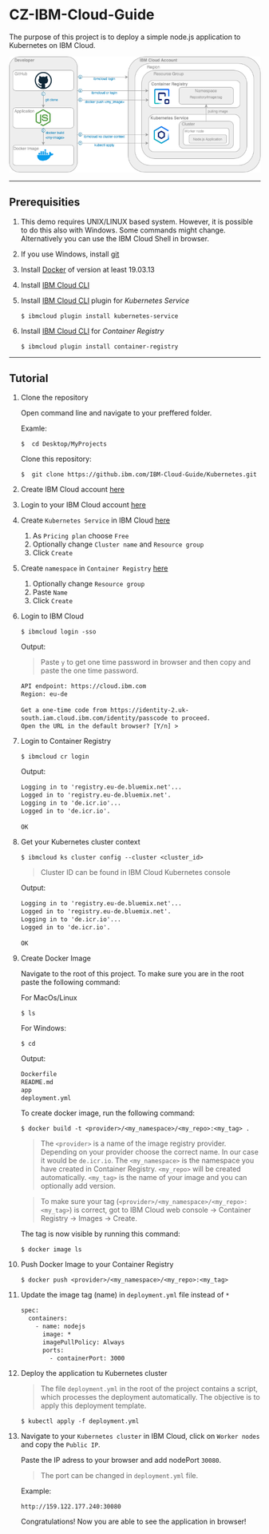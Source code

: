 # CZ-IBM-Cloud-Guide

The purpose of this project is to deploy a simple node.js application to Kubernetes on IBM Cloud.

![Diagram](doc/overview.png)

---
## Prerequisities
1. This demo requires UNIX/LINUX based system. However, it is possible to do this also with Windows. Some commands might change. Alternatively you can use the IBM Cloud Shell in browser.
1. If you use Windows, install [git](https://git-scm.com/download/win) 
1. Install [Docker](https://docs.docker.com/get-docker/) of version at least 19.03.13
1. Install [IBM Cloud CLI](https://cloud.ibm.com/docs/cli?topic=cli-getting-started)
1. Install [IBM Cloud CLI](https://cloud.ibm.com/docs/cli?topic=cli-getting-started) plugin for _Kubernetes Service_

    ```
    $ ibmcloud plugin install kubernetes-service
    ```
1. Install [IBM Cloud CLI](https://cloud.ibm.com/docs/cli?topic=cli-getting-started) for _Container Registry_
    ```
    $ ibmcloud plugin install container-registry
    ```
---
## Tutorial
1. Clone the repository

    Open command line and navigate to your preffered folder.

    Examle:
    ```
    $  cd Desktop/MyProjects
    ```
    Clone this repository:

    ```
    $  git clone https://github.ibm.com/IBM-Cloud-Guide/Kubernetes.git
    ```
1. Create IBM Cloud account [here](https://cloud.ibm.com/registration)
1. Login to your IBM Cloud account [here](https://cloud.ibm.com/login)
1. Create `Kubernetes Service` in IBM Cloud [here](https://cloud.ibm.com/kubernetes/catalog/create)
    1. As `Pricing plan` choose `Free`
    1. Optionally change `Cluster name` and `Resource group`
    1. Click `Create`
1. Create `namespace` in `Container Registry` [here](https://cloud.ibm.com/registry/namespaces)
    1. Optionally change `Resource group`
    1. Paste `Name` 
    1. Click `Create`
1. Login to IBM Cloud
     ```
    $ ibmcloud login -sso 
    ```
    Output:
    >Paste `y` to get one time password in browser and then copy and paste the one time password.
    ```
    API endpoint: https://cloud.ibm.com
    Region: eu-de

    Get a one-time code from https://identity-2.uk-south.iam.cloud.ibm.com/identity/passcode to proceed.
    Open the URL in the default browser? [Y/n] > 
    ``` 
    
1. Login to Container Registry
    ```
    $ ibmcloud cr login
    ```
    Output:
    
    ```
    Logging in to 'registry.eu-de.bluemix.net'...
    Logged in to 'registry.eu-de.bluemix.net'.
    Logging in to 'de.icr.io'...
    Logged in to 'de.icr.io'.

    OK
    ``` 
1. Get your Kubernetes cluster context

    ```
    $ ibmcloud ks cluster config --cluster <cluster_id>
    ```
    >Cluster ID can be found in IBM Cloud Kubernetes console

    Output:
    
    ```
    Logging in to 'registry.eu-de.bluemix.net'...
    Logged in to 'registry.eu-de.bluemix.net'.
    Logging in to 'de.icr.io'...
    Logged in to 'de.icr.io'.

    OK
    ``` 

1. Create Docker Image
    
    Navigate to the root of this project. To make sure you are in the root paste the following command:

    For MacOs/Linux
     ```
    $ ls 
    ```

    For Windows:
      ```
    $ cd
    ```

    Output:
    ```
    Dockerfile      
    README.md       
    app             
    deployment.yml
    ```
    To create docker image, run the following command:
     ```
    $ docker build -t <provider>/<my_namespace>/<my_repo>:<my_tag> .
    ```
    >The `<provider>` is a name of the image registry provider. Depending on your provider choose the correct name. In our case it would be `de.icr.io`. The `<my_namespace>` is the namespace you have created in Container Registry. `<my_repo>` will be created automatically. `<my_tag>` is the name of your image and you can optionally add version.

    >To make sure your tag (`<provider>/<my_namespace>/<my_repo>:<my_tag>`) is correct, got to IBM Cloud web console -> Container Registry -> Images -> Create.
    

    The tag is now visible by running this command:
     ```
    $ docker image ls
    ```

1. Push Docker Image to your Container Registry

    ```
    $ docker push <provider>/<my_namespace>/<my_repo>:<my_tag>
    ```
    
1. Update the image tag (name) in `deployment.yml` file instead of `*`
    ```
    spec:
      containers:
        - name: nodejs
          image: *
          imagePullPolicy: Always
          ports:
            - containerPort: 3000
    ```

1. Deploy the application tu Kubernetes cluster
    >The file `deployment.yml` in the root of the project contains a script, which processes the deployment automatically. The objective is to apply this deployment template.
    ```
    $ kubectl apply -f deployment.yml
    ```
    
1. Navigate to your `Kubernetes cluster` in IBM Cloud, click on `Worker nodes` and copy the `Public IP`. 

    Paste the IP adress to your browser and add nodePort `30080`.
    >The port can be changed in `deployment.yml` file.

    Example:
    ```
    http://159.122.177.240:30080
    ```
    Congratulations! Now you are able to see the application in browser!



